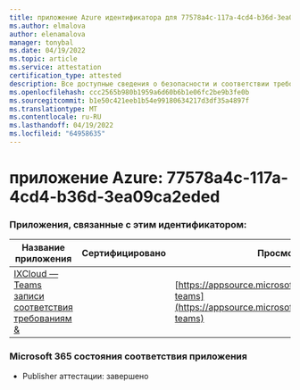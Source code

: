 ```yaml
---
title: приложение Azure идентификатора для 77578a4c-117a-4cd4-b36d-3ea09ca2eded
ms.author: elmalova
author: elenamalova
manager: tonybal
ms.date: 04/19/2022
ms.topic: article
ms.service: attestation
certification_type: attested
description: Все доступные сведения о безопасности и соответствии требованиям для 77578a4c-117a-4cd4-b36d-3ea09ca2eded.
ms.openlocfilehash: ccc2565b980b1959a6d60b6b1e06fc2be9b3fe0b
ms.sourcegitcommit: b1e50c421eeb1b54e99180634217d3df35a4897f
ms.translationtype: MT
ms.contentlocale: ru-RU
ms.lasthandoff: 04/19/2022
ms.locfileid: "64958635"
---
```

# <a name="azure-app-id-77578a4c-117a-4cd4-b36d-3ea09ca2eded"></a>приложение Azure: 77578a4c-117a-4cd4-b36d-3ea09ca2eded


### <a name="apps-associated-with-this-id"></a>Приложения, связанные с этим идентификатором:
| **Название приложения** | **Сертифицировано** | **Просмотр в AppSource** |
|--------------|---------------|-----------------------|
| [IXCloud — Teams записи соответствия требованиям &amp;](../forward/numonix.nmx-teams.md) |  | [https://appsource.microsoft.com/product/office/numonix.nmx-teams](https://appsource.microsoft.com/product/office/numonix.nmx-teams) |

### <a name="microsoft-365-app-compliance-status"></a>Microsoft 365 состояния соответствия приложения
- Publisher аттестации: завершено
